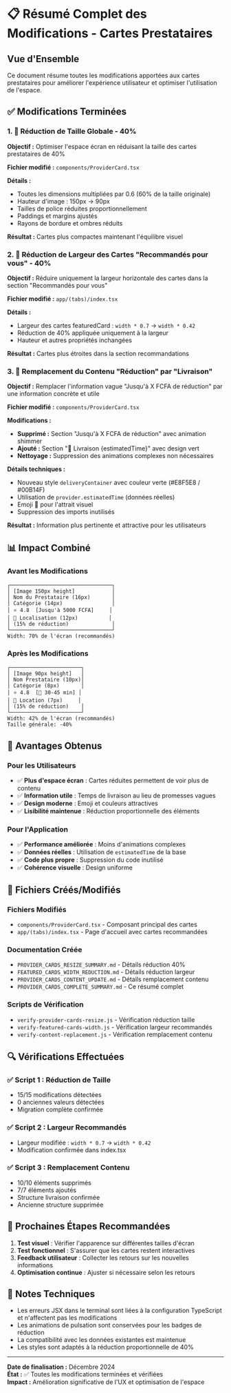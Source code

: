 # 📋 Résumé Complet des Modifications - Cartes Prestataires

## Vue d'Ensemble
Ce document résume toutes les modifications apportées aux cartes prestataires pour améliorer l'expérience utilisateur et optimiser l'utilisation de l'espace.

## ✅ Modifications Terminées

### 1. 📏 Réduction de Taille Globale - 40%
**Objectif :** Optimiser l'espace écran en réduisant la taille des cartes prestataires de 40%

**Fichier modifié :** `components/ProviderCard.tsx`

**Détails :**
- Toutes les dimensions multipliées par 0.6 (60% de la taille originale)
- Hauteur d'image : 150px → 90px
- Tailles de police réduites proportionnellement
- Paddings et margins ajustés
- Rayons de bordure et ombres réduits

**Résultat :** Cartes plus compactes maintenant l'équilibre visuel

### 2. 📐 Réduction de Largeur des Cartes "Recommandés pour vous" - 40%
**Objectif :** Réduire uniquement la largeur horizontale des cartes dans la section "Recommandés pour vous"

**Fichier modifié :** `app/(tabs)/index.tsx`

**Détails :**
- Largeur des cartes featuredCard : `width * 0.7` → `width * 0.42`
- Réduction de 40% appliquée uniquement à la largeur
- Hauteur et autres propriétés inchangées

**Résultat :** Cartes plus étroites dans la section recommandations

### 3. 🚀 Remplacement du Contenu "Réduction" par "Livraison"
**Objectif :** Remplacer l'information vague "Jusqu'à X FCFA de réduction" par une information concrète et utile

**Fichier modifié :** `components/ProviderCard.tsx`

**Modifications :**
- **Supprimé :** Section "Jusqu'à X FCFA de réduction" avec animation shimmer
- **Ajouté :** Section "🚀 Livraison {estimatedTime}" avec design vert
- **Nettoyage :** Suppression des animations complexes non nécessaires

**Détails techniques :**
- Nouveau style `deliveryContainer` avec couleur verte (#E8F5E8 / #00B14F)
- Utilisation de `provider.estimatedTime` (données réelles)
- Emoji 🚀 pour l'attrait visuel
- Suppression des imports inutilisés

**Résultat :** Information plus pertinente et attractive pour les utilisateurs

## 📊 Impact Combiné

### Avant les Modifications
```
┌─────────────────────────────────┐
│ [Image 150px height]            │
│ Nom du Prestataire (16px)       │
│ Catégorie (14px)                │
│ ⭐ 4.8  [Jusqu'à 5000 FCFA]     │
│ 📍 Localisation (12px)          │
│ (15% de réduction)              │
└─────────────────────────────────┘
Width: 70% de l'écran (recommandés)
```

### Après les Modifications
```
┌───────────────────────┐
│ [Image 90px height]   │
│ Nom Prestataire (10px)│
│ Catégorie (8px)       │
│ ⭐ 4.8  [🚀 30-45 min] │
│ 📍 Location (7px)     │
│ (15% de réduction)    │
└───────────────────────┘
Width: 42% de l'écran (recommandés)
Taille générale: -40%
```

## 🎯 Avantages Obtenus

### Pour les Utilisateurs
- ✅ **Plus d'espace écran** : Cartes réduites permettent de voir plus de contenu
- ✅ **Information utile** : Temps de livraison au lieu de promesses vagues
- ✅ **Design moderne** : Emoji et couleurs attractives
- ✅ **Lisibilité maintenue** : Réduction proportionnelle des éléments

### Pour l'Application
- ✅ **Performance améliorée** : Moins d'animations complexes
- ✅ **Données réelles** : Utilisation de `estimatedTime` de la base
- ✅ **Code plus propre** : Suppression du code inutilisé
- ✅ **Cohérence visuelle** : Design uniforme

## 📁 Fichiers Créés/Modifiés

### Fichiers Modifiés
- `components/ProviderCard.tsx` - Composant principal des cartes
- `app/(tabs)/index.tsx` - Page d'accueil avec cartes recommandées

### Documentation Créée
- `PROVIDER_CARDS_RESIZE_SUMMARY.md` - Détails réduction 40%
- `FEATURED_CARDS_WIDTH_REDUCTION.md` - Détails réduction largeur
- `PROVIDER_CARDS_CONTENT_UPDATE.md` - Détails remplacement contenu
- `PROVIDER_CARDS_COMPLETE_SUMMARY.md` - Ce résumé complet

### Scripts de Vérification
- `verify-provider-cards-resize.js` - Vérification réduction taille
- `verify-featured-cards-width.js` - Vérification largeur recommandés
- `verify-content-replacement.js` - Vérification remplacement contenu

## 🔍 Vérifications Effectuées

### ✅ Script 1 : Réduction de Taille
- 15/15 modifications détectées
- 0 anciennes valeurs détectées
- Migration complète confirmée

### ✅ Script 2 : Largeur Recommandés  
- Largeur modifiée : `width * 0.7` → `width * 0.42`
- Modification confirmée dans index.tsx

### ✅ Script 3 : Remplacement Contenu
- 10/10 éléments supprimés
- 7/7 éléments ajoutés
- Structure livraison confirmée
- Ancienne structure supprimée

## 🚀 Prochaines Étapes Recommandées

1. **Test visuel** : Vérifier l'apparence sur différentes tailles d'écran
2. **Test fonctionnel** : S'assurer que les cartes restent interactives
3. **Feedback utilisateur** : Collecter les retours sur les nouvelles informations
4. **Optimisation continue** : Ajuster si nécessaire selon les retours

## 📝 Notes Techniques

- Les erreurs JSX dans le terminal sont liées à la configuration TypeScript et n'affectent pas les modifications
- Les animations de pulsation sont conservées pour les badges de réduction
- La compatibilité avec les données existantes est maintenue
- Les styles sont adaptés à la réduction proportionnelle de 40%

---

**Date de finalisation :** Décembre 2024  
**État :** ✅ Toutes les modifications terminées et vérifiées  
**Impact :** Amélioration significative de l'UX et optimisation de l'espace
